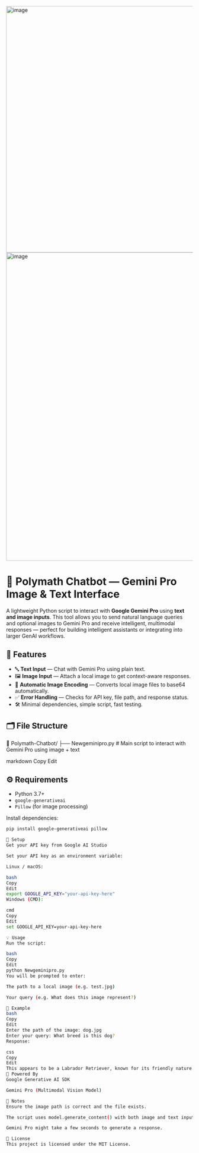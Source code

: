 <img width="1899" height="663" alt="image" src="https://github.com/user-attachments/assets/5469858b-1f92-48ad-8524-d00d6ed1e9f9" />

<img width="1909" height="830" alt="image" src="https://github.com/user-attachments/assets/51e593ee-a2c9-4925-bc53-65918521ddb8" />

# 🧠 Polymath Chatbot — Gemini Pro Image & Text Interface

A lightweight Python script to interact with **Google Gemini Pro** using **text and image inputs**. This tool allows you to send natural language queries and optional images to Gemini Pro and receive intelligent, multimodal responses — perfect for building intelligent assistants or integrating into larger GenAI workflows.

## 🚀 Features

- 🔤 **Text Input** — Chat with Gemini Pro using plain text.
- 🖼️ **Image Input** — Attach a local image to get context-aware responses.
- 📂 **Automatic Image Encoding** — Converts local image files to base64 automatically.
- ✅ **Error Handling** — Checks for API key, file path, and response status.
- 🛠️ Minimal dependencies, simple script, fast testing.

## 🗂️ File Structure

📁 Polymath-Chatbot/
├── Newgeminipro.py # Main script to interact with Gemini Pro using image + text

markdown
Copy
Edit

## ⚙️ Requirements

- Python 3.7+
- `google-generativeai`
- `Pillow` (for image processing)

Install dependencies:

```bash
pip install google-generativeai pillow

🔐 Setup
Get your API key from Google AI Studio

Set your API key as an environment variable:

Linux / macOS:

bash
Copy
Edit
export GOOGLE_API_KEY="your-api-key-here"
Windows (CMD):

cmd
Copy
Edit
set GOOGLE_API_KEY=your-api-key-here

💡 Usage
Run the script:

bash
Copy
Edit
python Newgeminipro.py
You will be prompted to enter:

The path to a local image (e.g. test.jpg)

Your query (e.g. What does this image represent?)

🧪 Example
bash
Copy
Edit
Enter the path of the image: dog.jpg
Enter your query: What breed is this dog?
Response:

css
Copy
Edit
This appears to be a Labrador Retriever, known for its friendly nature and intelligence.
🧠 Powered By
Google Generative AI SDK

Gemini Pro (Multimodal Vision Model)

📌 Notes
Ensure the image path is correct and the file exists.

The script uses model.generate_content() with both image and text inputs.

Gemini Pro might take a few seconds to generate a response.

📄 License
This project is licensed under the MIT License.
